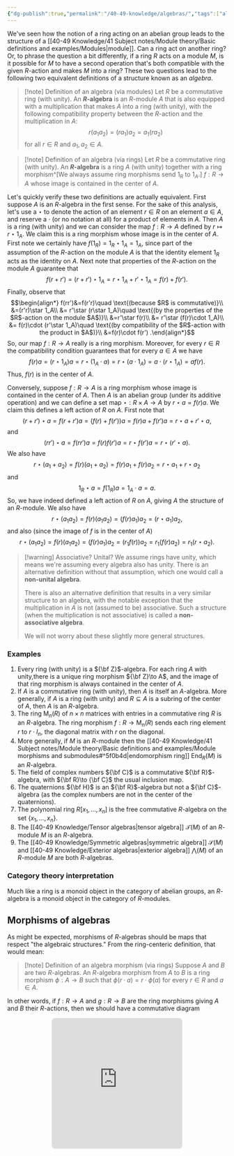 ```yaml
---
{"dg-publish":true,"permalink":"/40-49-knowledge/algebras/","tags":["algebra_theory"],"updated":"2024-07-21T19:37:23-07:00"}
---
```


We've seen how the notion of a ring acting on an abelian group leads to the structure of a [[40-49 Knowledge/41 Subject notes/Module theory/Basic definitions and examples/Modules\|module]]. Can a ring act on another ring? Or, to phrase the question a bit differently, if a ring $R$ acts on a module $M$, is it possible for $M$ to have a second operation that's both compatible with the given $R$-action and makes $M$ into a ring? These two questions lead to the following two equivalent definitions of a structure known as an *algebra*.

>[!note] Definition of an algebra (via modules)
>Let $R$ be a commutative ring (with unity). An **$R$-algebra** is an $R$-module $A$ that is also equipped with a multiplication that makes $A$ into a ring (with unity), with the following compatibility property between the $R$-action and the multiplication in $A$:
>$$r(a_1a_2) = (ra_1)a_2 = a_1(ra_2)$$
>for all $r\in R$ and $a_1, a_2\in A$.

>[!note] Definition of an algebra (via rings)
>Let $R$ be a commutative ring (with unity). An **$R$-algebra** is a ring $A$ (with unity) together with a ring morphism^[We always assume ring morphisms send $1_R$ to $1_A$.] $f:R\to A$ whose image is contained in the center of $A$.

Let's quickly verify these two definitions are actually equivalent. First suppose $A$ is an $R$-algebra in the first sense. For the sake of this analysis, let's use a $\star$ to denote the action of an element $r\in R$ on an element $a\in A$, and reserve a $\cdot$ (or no notation at all) for a product of elements in $A$. Then $A$ is a ring (with unity) and we can consider the map $f:R\to A$ defined by $r\mapsto r\star 1_A$. We claim this is a ring morphism whose image is in the center of $A$. First note we certainly have $f(1_R)=1_R\star 1_A = 1_A$, since part of the assumption of the $R$-action on the module $A$ is that the identity element $1_R$ acts as the identity on $A$. Next note that properties of the $R$-action on the module $A$ guarantee that
$$f(r+r')=(r+r')\star 1_A = r\star 1_A+r'\star 1_A = f(r)+f(r').$$
Finally, observe that
$$\begin{align*}
f(rr')&=f(r'r)\quad \text{(because $R$ is commutative)}\\
&=(r'r)\star 1_A\\
&= r'\star (r\star 1_A)\quad \text{(by the properties of the $R$-action on the module $A$)}\\
&=r'\star f(r)\\
&= r'\star (f(r)\cdot 1_A)\\
&= f(r)\cdot (r'\star 1_A)\quad \text{(by compatibility of the $R$-action with the product in $A$)}\\
&=f(r)\cdot f(r')
.\end{align*}$$
So, our map $f:R\to A$ really is a ring morphism. Moreover, for every $r\in R$ the compatibility condition guarantees that for every $a\in A$ we have
$$f(r)a = (r\star 1_A)a = r\star (1_A\cdot a) = r\star (a\cdot 1_A) = a\cdot (r\star 1_A)=af(r).$$
Thus, $f(r)$ is in the center of $A$.

Conversely, suppose $f:R\to A$ is a ring morphism whose image is contained in the center of $A$. Then $A$ is an abelian group (under its additive operation) and we can define a set map $\star:R\times A\to A$ by $r\star a = f(r)a$. We claim this defines a left action of $R$ on $A$. First note that
$$(r+r')\star a = f(r+r')a = (f(r)+f(r'))a = f(r)a+f(r')a=r\star a+r'\star a,$$
and
$$(rr')\star a = f(rr')a = f(r)f(r')a=r\star f(r')a = r\star (r'\star a).$$
We also have
$$r\star (a_1+a_2)=f(r)(a_1+a_2)=f(r)a_1+f(r)a_2=r\star a_1+r\star a_2$$
and
$$1_R\star a = f(1_R)a=1_A\cdot a = a.$$
So, we have indeed defined a left action of $R$ on $A$, giving $A$ the structure of an $R$-module. We also have
$$r\star (a_1a_2) = f(r)(a_1a_2) = (f(r)a_1)a_2=(r\star a_1)a_2,$$
and also (since the image of $f$ is in the center of $A$)
$$r\star (a_1a_2)=f(r)(a_1a_2)=(f(r)a_1)a_2=(r_1f(r))a_2=r_1(f(r)a_2)=r_1(r\star a_2).$$


>[!warning] Associative? Unital?
>We assume rings have unity, which means we're assuming every algebra also has unity. There is an alternative definition without that assumption, which one would call a **non-unital algebra**.
>
>There is also an alternative definition that results in a very similar structure to an algebra, with the notable exception that the multiplication in $A$ is not (assumed to be) associative. Such a structure (when the multiplication is not associative) is called a **non-associative algebra**.
>
>We will not worry about these slightly more general structures.

### Examples

1. Every ring (with unity) is a ${\bf Z}$-algebra. For each ring $A$ with unity,there is a unique ring morphism ${\bf Z}\to A$, and the image of that ring morphism is always contained in the center of $A$.
2. If $A$ is a commutative ring (with unity), then $A$ is itself an $A$-algebra. More generally, if $A$ is a ring (with unity) and $R\subseteq A$ is a subring of the center of $A$, then $A$ is an $R$-algebra.
3. The ring $\operatorname{M}_n(R)$ of $n\times n$ matrices with entries in a commutative ring $R$ is an $R$-algebra. The ring morphism $f:R\to \operatorname{M}_n(R)$ sends each ring element $r$ to $r\cdot I_n$, the diagonal matrix with $r$ on the diagonal.
4. More generally, if $M$ is an $R$-module then the [[40-49 Knowledge/41 Subject notes/Module theory/Basic definitions and examples/Module morphisms and submodules#^5f0b4d\|endomorphism ring]] $\operatorname{End}_R(M)$ is an $R$-algebra.
5. The field of complex numbers ${\bf C}$ is a commutative ${\bf R}$-algebra, with ${\bf R}\to {\bf C}$ the usual inclusion map.
6. The quaternions ${\bf H}$ is an ${\bf R}$-algebra but not a ${\bf C}$-algebra (as the complex numbers are not in the center of the quaternions).
7. The polynomial ring $R[x_1,\ldots , x_n]$ is the free commutative $R$-algebra on the set $\{x_1,\ldots, x_n\}$.
8. The [[40-49 Knowledge/Tensor algebras\|tensor algebra]] $\mathcal{T}(M)$ of an $R$-module $M$ is an $R$-algebra.
9. The [[40-49 Knowledge/Symmetric algebras\|symmetric algebra]] $\mathcal{S}(M)$ and [[40-49 Knowledge/Exterior algebras\|exterior algebra]] $\bigwedge (M)$ of an $R$-module $M$ are both $R$-algebras.

### Category theory interpretation

Much like a ring is a monoid object in the category of abelian groups, an $R$-algebra is a monoid object in the category of $R$-modules.

## Morphisms of algebras

As might be expected, morphisms of $R$-algebras should be maps that respect "the algebraic structures." From the ring-centeric definition, that would mean:

>[!note] Definition of an algebra morphism (via rings)
>Suppose $A$ and $B$ are two $R$-algebras. An $R$-algebra morphism from $A$ to $B$ is a ring morphism $\phi:A\to B$ such that $\phi(r\cdot a)=r\cdot \phi(a)$ for every $r\in R$ and $a\in A$.

In other words, if $f:R\to A$ and $g:R\to B$ are the ring morphisms giving $A$ and $B$ their $R$-actions, then we should have a commutative diagram
<iframe class="quiver-embed" src="https://q.uiver.app/#q=WzAsMyxbMCwwLCJBIl0sWzIsMCwiQiJdLFsxLDEsIlIiXSxbMiwwLCJmIl0sWzIsMSwiZyIsMl0sWzAsMSwiXFxwaGkiXV0=&embed" width="300" height="300" style="border-radius: 8px; border: none; display: block; margin: auto"></iframe>
